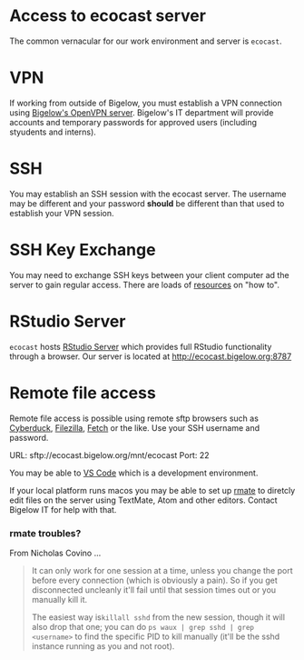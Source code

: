 # Access to ecocast server

The common vernacular for our work environment and server is `ecocast`.  

# VPN

If working from outside of Bigelow, you must establish a VPN connection using [Bigelow's OpenVPN server](https://vpn.bigelow.org/?src=connect).  Bigelow's IT department will provide accounts and temporary passwords for approved users (including styudents and interns).

# SSH

You may establish an SSH session with the ecocast server.  The username may be different and your password **should** be different than that used to establish your VPN session.  

# SSH Key Exchange

You may need to exchange SSH keys between your client computer ad the server to gain regular access. There are loads of [resources](https://duckduckgo.com/?q=ssh+key+exchange&t=ffsb&ia=web) on "how to". 

# RStudio Server

`ecocast` hosts [RStudio Server](https://www.rstudio.com/) which provides full RStudio functionality through a browser.  Our server is located at http://ecocast.bigelow.org:8787

# Remote file access

Remote file access is possible using remote sftp browsers such as [Cyberduck](https://cyberduck.io/), [Filezilla](https://filezilla-project.org/), [Fetch](https://fetchsoftworks.com/) or the like.  Use your SSH username and password.

URL: sftp://ecocast.bigelow.org/mnt/ecocast 
Port: 22

You may be able to [VS Code](https://code.visualstudio.com) which is a development environment.

If your local platform runs macos you may be able to set up [rmate](https://github.com/textmate/rmate) to diretcly edit files on the server using TextMate, Atom and other editors.  Contact Bigelow IT for help with that. 

### rmate troubles?

From Nicholas Covino ...
>It can only work for one session at a time, unless you change the port before every connection (which is obviously a pain). So if you get disconnected uncleanly it'll fail until that session times out or you manually kill it.
>
>The easiest way is`killall sshd` from the new session, though it will also drop that one; you can do `ps waux | grep sshd | grep <username>` to find the specific PID to kill manually (it'll be the sshd instance running as you and not root).
